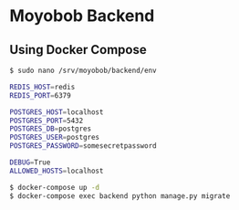 # Moyobob Backend

## Using Docker Compose

```bash
$ sudo nano /srv/moyobob/backend/env

REDIS_HOST=redis
REDIS_PORT=6379

POSTGRES_HOST=localhost
POSTGRES_PORT=5432
POSTGRES_DB=postgres
POSTGRES_USER=postgres
POSTGRES_PASSWORD=somesecretpassword

DEBUG=True
ALLOWED_HOSTS=localhost

$ docker-compose up -d
$ docker-compose exec backend python manage.py migrate
```
